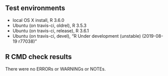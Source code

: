Test environments
-----------------

-   local OS X install, R 3.6.0
-   Ubuntu (on travis-ci, oldrel), R 3.5.3
-   Ubuntu (on travis-ci, release), R 3.6.1
-   Ubuntu (on travis-ci, devel), “R Under development (unstable)
    (2019-08-19 r77038)”

R CMD check results
-------------------

There were no ERRORs or WARNINGs or NOTEs.
